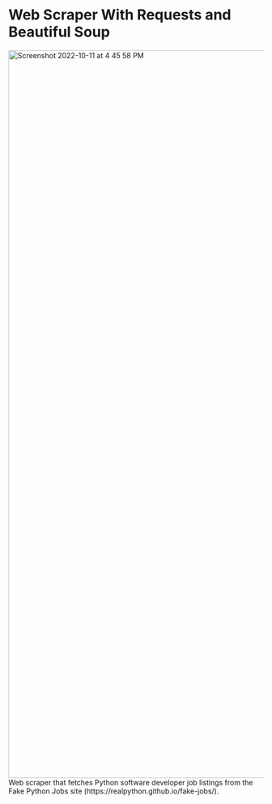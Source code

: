 #  Web Scraper With Requests and Beautiful Soup
<img width="1440" alt="Screenshot 2022-10-11 at 4 45 58 PM" src="https://user-images.githubusercontent.com/90490253/195218323-894fdd6f-a6d2-40e5-81eb-e45c56a55cae.png">
Web scraper that fetches Python software developer job listings from the Fake Python Jobs site (https://realpython.github.io/fake-jobs/).
